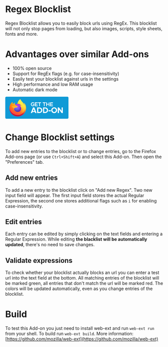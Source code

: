 # Regex Blocklist

Regex Blocklist allows you to easily block urls using RegEx. This blocklist will not only stop pages from loading, but also images, scripts, style sheets, fonts and more.

# Advantages over similar Add-ons

* 100% open source
* Support for RegEx flags (e.g. for case-insensitivity)
* Easily test your blocklist against urls in the settings
* High performance and low RAM usage
* Automatic dark mode

[<img src="/assets/get-the-addon-fx-apr-2020.svg" height="70" alt="Get the Add-on">](https://addons.mozilla.org/en-US/firefox/addon/regex-blocklist/)

# Change Blocklist settings

To add new entries to the blocklist or to change entries, go to the Firefox Add-ons page (or use `Ctrl+Shift+A`) and select this Add-on. Then open the "Preferences" tab.

## Add new entries

To add a new entry to the blocklist click on "Add new Regex". Two new input field will appear. The first input field stores the actual Regular Expression, the second one stores additional flags such as `i` for enabling case-insensitivity.

## Edit entries

Each entry can be edited by simply clicking on the text fields and entering a Regular Expression. While editing **the blacklist will be automatically updated**, there's no need to save changes.

## Validate expressions

To check whether your blocklist actually blocks an url you can enter a test url into the text field at the bottom. All matching entries of the blocklist will be marked green, all entries that don't match the url will be marked red. The colors will be updated automatically, even as you change entries of the blocklist.

# Build

To test this Add-on you just need to install web-ext and run `web-ext run` from your shell. To build run `web-ext build`. More information: [https://github.com/mozilla/web-ext](https://github.com/mozilla/web-ext)
